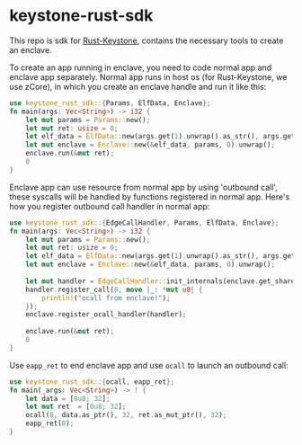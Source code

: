 # keystone-rust-sdk

This repo is sdk for [Rust-Keystone](https://github.com/OS-2022S-F-1/rust_keystone), contains the necessary tools to create an enclave.

To create an app running in enclave, you need to code normal app and enclave app separately.
Normal app runs in host os (for Rust-Keystone, we use zCore), in which you create an enclave handle and run it like this:
```rust
use keystone_rust_sdk::{Params, ElfData, Enclave};
fn main(args: Vec<String>) -> i32 {
    let mut params = Params::new();
    let mut ret: usize = 0;
    let elf_data = ElfData::new(args.get(1).unwrap().as_str(), args.get(2).unwrap().as_str());
    let mut enclave = Enclave::new(&elf_data, params, 0).unwrap();
    enclave.run(&mut ret);
    0
}
```
Enclave app can use resource from normal app by using 'outbound call', these syscalls will be handled by functions registered in normal app.
Here's how you register outbound call handler in normal app:
```rust
use keystone_rust_sdk::{EdgeCallHandler, Params, ElfData, Enclave};
fn main(args: Vec<String>) -> i32 {
    let mut params = Params::new();
    let mut ret: usize = 0;
    let elf_data = ElfData::new(args.get(1).unwrap().as_str(), args.get(2).unwrap().as_str());
    let mut enclave = Enclave::new(&elf_data, params, 0).unwrap();
    
    let mut handler = EdgeCallHandler::init_internals(enclave.get_shared_buffer() as usize, enclave.get_shared_buffer_size());
    handler.register_call(8, move |_: *mut u8| {
        println!("ocall from enclave!");
    });
    enclave.register_ocall_handler(handler);
    
    enclave.run(&mut ret);
    0
}
```
Use `eapp_ret` to end enclave app and use `ocall` to launch an outbound call:
```rust
use keystone_rust_sdk::{ocall, eapp_ret};
fn main(_args: Vec<String>) -> ! {
    let data = [0u8; 32];
    let mut ret  = [0u8; 32];
    ocall(8, data.as_ptr(), 32, ret.as_mut_ptr(), 32);
    eapp_ret(0);
}
```